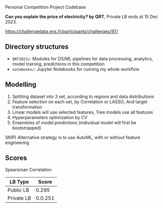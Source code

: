 Personal Competition Project Codebase

**Can you explain the price of electricity? by QRT**, Private LB ends at 15 Dec 2023.

https://challengedata.ens.fr/participants/challenges/97/

## Directory structures
- `QRT2023/`: Modules for DS/ML pipelines for data processing, analytics, model training, predictions in this competition
- `notebooks/`: Jupyter Notebooks for running my whole workflow

## Modelling
1. Splitting dataset into 3 set, according to regions and data distributions
2. Feature selection on each set, by Correlation or LASSO; And target transformation
3. Linear models will use selected features, Tree models use all features
4. Hyperparameters optimization by CV
5. Ensembles of model predictions (individual model will first be bootstrapped)

(WIP) Alternative strategy is to use AutoML, with or without feature engineering

## Scores
Spearsman Correlation

| LB Type | Score |
| -------- | ------- |
| Public LB | 0.295 |
| Private LB | 0.0.251 |